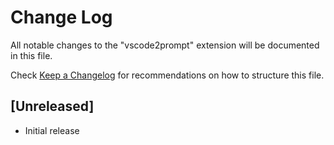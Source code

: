 # Change Log

All notable changes to the "vscode2prompt" extension will be documented in this file.

Check [Keep a Changelog](http://keepachangelog.com/) for recommendations on how to structure this file.

## [Unreleased]

- Initial release